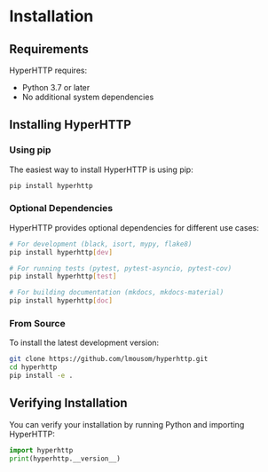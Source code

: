 # Installation

## Requirements

HyperHTTP requires:

- Python 3.7 or later
- No additional system dependencies

## Installing HyperHTTP

### Using pip

The easiest way to install HyperHTTP is using pip:

```bash
pip install hyperhttp
```

### Optional Dependencies

HyperHTTP provides optional dependencies for different use cases:

```bash
# For development (black, isort, mypy, flake8)
pip install hyperhttp[dev]

# For running tests (pytest, pytest-asyncio, pytest-cov)
pip install hyperhttp[test]

# For building documentation (mkdocs, mkdocs-material)
pip install hyperhttp[doc]
```

### From Source

To install the latest development version:

```bash
git clone https://github.com/lmousom/hyperhttp.git
cd hyperhttp
pip install -e .
```

## Verifying Installation

You can verify your installation by running Python and importing HyperHTTP:

```python
import hyperhttp
print(hyperhttp.__version__)
```